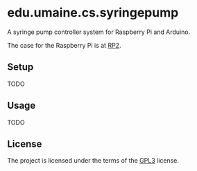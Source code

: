 # edu.umaine.cs.syringepump

A syringe pump controller system for Raspberry Pi and Arduino.

The case for the Raspberry Pi is at [RP2](http://www.thingiverse.com/thing:922740).

## Setup

TODO

## Usage

TODO

## License

The project is licensed under the terms of the
[GPL3](https://www.gnu.org/licenses/gpl-3.0.en.html) license.

